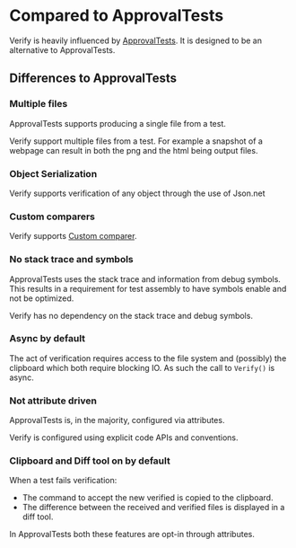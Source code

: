 <!--
GENERATED FILE - DO NOT EDIT
This file was generated by [MarkdownSnippets](https://github.com/SimonCropp/MarkdownSnippets).
Source File: /docs/mdsource/compared-to-approvaltests.source.md
To change this file edit the source file and then run MarkdownSnippets.
-->

# Compared to ApprovalTests

Verify is heavily influenced by [ApprovalTests](https://github.com/approvals/ApprovalTests.Net). It is designed to be an alternative to ApprovalTests.


## Differences to ApprovalTests


### Multiple files


ApprovalTests supports producing a single file from a test.

Verify support multiple files from a test. For example a snapshot of a webpage can result in both the png and the html being output files.


### Object Serialization

Verify supports verification of any object through the use of Json.net


### Custom comparers

Verify supports [Custom comparer](comparer.md).


### No stack trace and symbols

ApprovalTests uses the stack trace and information from debug symbols. This results in a requirement for test assembly to have symbols enable and not be optimized.

Verify has no dependency on the stack trace and debug symbols.


### Async by default

The act of verification requires access to the file system and (possibly) the clipboard which both require blocking IO. As such the call to `Verify()` is async.


### Not attribute driven

ApprovalTests is, in the majority, configured via attributes.

Verify is configured using explicit code APIs and conventions.


### Clipboard and Diff tool on by default

When a test fails verification:

 * The command to accept the new verified is copied to the clipboard.
 * The difference between the received and verified files is displayed in a diff tool.

In ApprovalTests both these features are opt-in through attributes.
